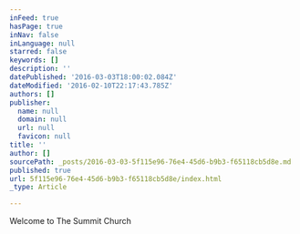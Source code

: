 ```yaml
---
inFeed: true
hasPage: true
inNav: false
inLanguage: null
starred: false
keywords: []
description: ''
datePublished: '2016-03-03T18:00:02.084Z'
dateModified: '2016-02-10T22:17:43.785Z'
authors: []
publisher:
  name: null
  domain: null
  url: null
  favicon: null
title: ''
author: []
sourcePath: _posts/2016-03-03-5f115e96-76e4-45d6-b9b3-f65118cb5d8e.md
published: true
url: 5f115e96-76e4-45d6-b9b3-f65118cb5d8e/index.html
_type: Article

---
```

Welcome to The Summit Church